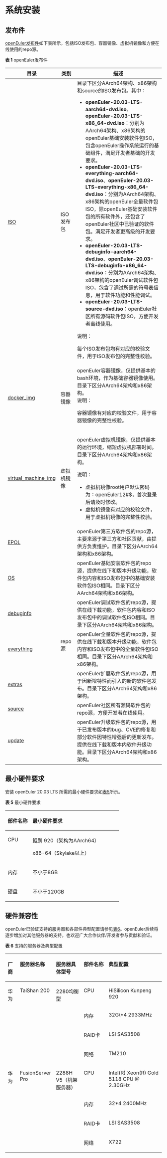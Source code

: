 # 系统安装<a name="ZH-CN_TOPIC_0225731123"></a>

## 发布件<a name="section19865103114280"></a>

[openEuler发布件](http://repo.openeuler.org/openEuler-20.03-LTS/)如下表所示，包括ISO发布包、容器镜像、虚拟机镜像和方便在线使用的repo源。

**表 1**  openEuler发布件<a name="table001"></a>

<table>
<thead>
<tr>
	<th>目录</th>
	<th>类别</th>
	<th>描述</th>
</tr>
</thead>
<tr>
	<td><a href="http://repo.openeuler.org/openEuler-20.03-LTS/ISO/">ISO</a></td>
	<td id="table001row001">ISO发布包</td>
	<td>目录下区分AArch64架构、x86架构和source的ISO发布包。其中：
		<ul>
			<li><strong>openEuler-20.03-LTS-aarch64-dvd.iso</strong>、<strong>openEuler-20.03-LTS-x86_64-dvd.iso</strong>：分别为AArch64架构、x86架构的openEuler基础安装软件包ISO，包含openEuler操作系统运行的基础组件，满足开发者基础的开发要求。</li>
			<li><strong>openEuler-20.03-LTS-everything-aarch64-dvd.iso</strong>、<strong>openEuler-20.03-LTS-everything-x86_64-dvd.iso</strong>：分别为AArch64架构、x86架构的openEuler全量软件包ISO，除openEuler基础安装软件包的所有软件外，还包含了openEuler社区中已验证的软件包。满足开发者更高级的开发要求。</li>
			<li><strong>openEuler-20.03-LTS-debuginfo-aarch64-dvd.iso</strong>、<strong>openEuler-20.03-LTS-debuginfo-x86_64-dvd.iso</strong>：分别为AArch64架构、x86架构的openEuler调试软件包ISO，包含了调试所需的符号表信息，用于软件功能和性能调试。</li>
			<li><strong>openEuler-20.03-LTS-source-dvd.iso</strong>：openEuler社区所有源码软件包ISO，方便开发者离线使用。</li>
		</ul>
		<div><span class="notetitle">说明：</span>
			<div class="notebody"><p>每个ISO发布包均有对应的校验文件，用于ISO发布包的完整性校验。</p></div>
		</div>
	</td>
</tr>
<tr>
	<td><a href="http://repo.openeuler.org/openEuler-20.03-LTS/docker_img/">docker_img</a></td>
	<td id="table001row002">容器镜像</td>
	<td>openEuler容器镜像，仅提供基本的bash环境，作为基础容器镜像使用。目录下区分AArch64架构和x86架构。
		<div><span class="notetitle">说明：</span>
			<div class="notebody"><p>容器镜像有对应的校验文件，用于容器镜像的完整性校验。</p></div>
		</div>
	</td>
</tr>
<tr>
	<td id="table001row003"><a href="http://repo.openeuler.org/openEuler-20.03-LTS/virtual_machine_img/">virtual_machine_img</a></td>
	<td>虚拟机镜像</td>
	<td><p>openEuler虚拟机镜像，仅提供基本的运行环境，缩短虚拟机部署时间。目录下区分AArch64架构和x86架构。</p>
		<div><span class="notetitle">说明：</span>
			<div class="notebody">
				<ul>
					<li>虚拟机镜像root用户默认密码为：openEuler12#$，首次登录后请及时修改。</li>
					<li>虚拟机镜像有对应的校验文件，用于虚拟机镜像的完整性校验。</li>
				</ul>
			</div>
		</div>
	</td>
</tr>
<tr>
	<td><a href="http://repo.openeuler.org/openEuler-20.03-LTS/EPOL/">EPOL</a></td>
	<td rowspan="7" id="table001row004">repo源</td>
	<td>openEuler第三方软件包的repo源，主要来源于第三方和社区贡献，由提供方负责维护。目录下区分AArch64架构和x86架构。</td>
</tr>
<tr>
	<td><a href="http://repo.openeuler.org/openEuler-20.03-LTS/OS/">OS</a></td>
	<td>openEuler基础安装软件包的repo源，提供在线下和版本升级功能，软件包内容和ISO发布包中的基础安装软件包ISO相同。目录下区分AArch64架构和x86架构。</td>
</tr>
<tr>
	<td><a href="http://repo.openeuler.org/openEuler-20.03-LTS/debuginfo/">debuginfo</a></td>
	<td>openEuler调试软件包的repo源，提供在线下载功能，软件包内容和ISO发布包中的调试软件包ISO相同。目录下区分AArch64架构和x86架构。</td>
</tr>
<tr>
	<td><a href="http://repo.openeuler.org/openEuler-20.03-LTS/everything/">everything</a></td>
	<td>openEuler全量软件包的repo源，提供在线下载和版本升级功能，软件包内容和ISO发布包中的全量软件包ISO相同。目录下区分AArch64架构和x86架构。</td>
</tr>
<tr>
	<td><a href="http://repo.openeuler.org/openEuler-20.03-LTS/extras/">extras</a></td>
	<td>openEuler扩展软件包的repo源，用于因新增特性而引入的新的软件包发布。目录下区分AArch64架构和x86架构。</td>
</tr>
<tr>
	<td><a href="http://repo.openeuler.org/openEuler-20.03-LTS/source/">source</a></td>
	<td>openEuler社区所有源码软件包的repo源，方便开发者在线使用。</td>
</tr>
<tr>
	<td><a href="http://repo.openeuler.org/openEuler-20.03-LTS/update/">update</a></td>
	<td>openEuler升级软件包的repo源，用于已发布版本的bug、CVE的修复和部分软件因特性增强后的更新发布。提供在线下载和版本内软件升级功能。目录下区分AArch64架构和x86架构。</td>
</tr>
</table>


## 最小硬件要求<a name="zh-cn_topic_0182825778_section1542202114014"></a>

安装 openEuler 20.03 LTS 所需的最小硬件要求如[表5](#zh-cn_topic_0182825778_tff48b99c9bf24b84bb602c53229e2541)所示。

**表 5**  最小硬件要求

<a name="zh-cn_topic_0182825778_tff48b99c9bf24b84bb602c53229e2541"></a>
<table><thead align="left"><tr id="zh-cn_topic_0182825778_r36f08b63edea4973a8228200caa2a50b"><th class="cellrowborder" valign="top" width="21.89%" id="mcps1.2.3.1.1"><p id="zh-cn_topic_0182825778_aef3575d97cdf4dcfb65f8d0c8d2d4a76"><a name="zh-cn_topic_0182825778_aef3575d97cdf4dcfb65f8d0c8d2d4a76"></a><a name="zh-cn_topic_0182825778_aef3575d97cdf4dcfb65f8d0c8d2d4a76"></a><strong id="zh-cn_topic_0182825778_abf63bde6a66a4ce5b21d81948fcafe36"><a name="zh-cn_topic_0182825778_abf63bde6a66a4ce5b21d81948fcafe36"></a><a name="zh-cn_topic_0182825778_abf63bde6a66a4ce5b21d81948fcafe36"></a>部件名称</strong></p>
</th>
<th class="cellrowborder" valign="top" width="78.11%" id="mcps1.2.3.1.2"><p id="zh-cn_topic_0182825778_a919d3bb266c8432fb33c51fa8f3a4fc3"><a name="zh-cn_topic_0182825778_a919d3bb266c8432fb33c51fa8f3a4fc3"></a><a name="zh-cn_topic_0182825778_a919d3bb266c8432fb33c51fa8f3a4fc3"></a><strong id="zh-cn_topic_0182825778_a9386cf027c1e47d99651159bb62130e7"><a name="zh-cn_topic_0182825778_a9386cf027c1e47d99651159bb62130e7"></a><a name="zh-cn_topic_0182825778_a9386cf027c1e47d99651159bb62130e7"></a>最小硬件要求</strong></p>
</th>
</tr>
</thead>
<tbody><tr id="zh-cn_topic_0182825778_ra68eff5c33a84bb2be6672a48a643d26"><td class="cellrowborder" valign="top" width="21.89%" headers="mcps1.2.3.1.1 "><p id="zh-cn_topic_0182825778_ac0a50d2069ab444cafff180647772df4"><a name="zh-cn_topic_0182825778_ac0a50d2069ab444cafff180647772df4"></a><a name="zh-cn_topic_0182825778_ac0a50d2069ab444cafff180647772df4"></a>CPU</p>
</td>
<td class="cellrowborder" valign="top" width="78.11%" headers="mcps1.2.3.1.2 "><p id="zh-cn_topic_0182825778_p202681030132314"><a name="zh-cn_topic_0182825778_p202681030132314"></a><a name="zh-cn_topic_0182825778_p202681030132314"></a>鲲鹏 920（架构为AArch64）</p>
<p id="p267183805010"><a name="p267183805010"></a><a name="p267183805010"></a>x86-64（Skylake以上）</p>
</td>
</tr>
<tr id="zh-cn_topic_0182825778_rf2a5d43b74894a0882b7c17bdfeb697f"><td class="cellrowborder" valign="top" width="21.89%" headers="mcps1.2.3.1.1 "><p id="zh-cn_topic_0182825778_ad00611ec129a41a9841fb579eece7804"><a name="zh-cn_topic_0182825778_ad00611ec129a41a9841fb579eece7804"></a><a name="zh-cn_topic_0182825778_ad00611ec129a41a9841fb579eece7804"></a>内存</p>
</td>
<td class="cellrowborder" valign="top" width="78.11%" headers="mcps1.2.3.1.2 "><p id="zh-cn_topic_0182825778_a94efe642b8694e5a85747e123b951efc"><a name="zh-cn_topic_0182825778_a94efe642b8694e5a85747e123b951efc"></a><a name="zh-cn_topic_0182825778_a94efe642b8694e5a85747e123b951efc"></a>不小于8GB</p>
</td>
</tr>
<tr id="zh-cn_topic_0182825778_rd2c1ebd93ea64e85a5f3fc88dc5ba456"><td class="cellrowborder" valign="top" width="21.89%" headers="mcps1.2.3.1.1 "><p id="zh-cn_topic_0182825778_afd36954546334c1681b5a391bbc386ae"><a name="zh-cn_topic_0182825778_afd36954546334c1681b5a391bbc386ae"></a><a name="zh-cn_topic_0182825778_afd36954546334c1681b5a391bbc386ae"></a>硬盘</p>
</td>
<td class="cellrowborder" valign="top" width="78.11%" headers="mcps1.2.3.1.2 "><p id="zh-cn_topic_0182825778_p1224172312719"><a name="zh-cn_topic_0182825778_p1224172312719"></a><a name="zh-cn_topic_0182825778_p1224172312719"></a>不小于120GB</p>
</td>
</tr>
</tbody>
</table>


## 硬件兼容性<a name="section1154104624319"></a>

openEuler已验证支持的服务器和各部件典型配置请参见[表6](#zh-cn_topic_0227922427_table39822012)。openEuler后续将逐步增加对其他服务器的支持，也欢迎广大合作伙伴/开发者参与贡献和验证。

**表 6**  支持的服务器及典型配置

<a name="zh-cn_topic_0227922427_table39822012"></a>
<table><thead align="left"><tr id="zh-cn_topic_0227922427_row17270681"><th class="cellrowborder" valign="top" width="8.200820082008201%" id="mcps1.2.6.1.1"><p id="p1239010167198"><a name="p1239010167198"></a><a name="p1239010167198"></a>厂商</p>
</th>
<th class="cellrowborder" valign="top" width="16.28162816281628%" id="mcps1.2.6.1.2"><p id="zh-cn_topic_0227922427_p56747887"><a name="zh-cn_topic_0227922427_p56747887"></a><a name="zh-cn_topic_0227922427_p56747887"></a>服务器名称</p>
</th>
<th class="cellrowborder" valign="top" width="18.71187118711871%" id="mcps1.2.6.1.3"><p id="zh-cn_topic_0227922427_p33176134"><a name="zh-cn_topic_0227922427_p33176134"></a><a name="zh-cn_topic_0227922427_p33176134"></a>服务器具体型号</p>
</th>
<th class="cellrowborder" valign="top" width="17.211721172117212%" id="mcps1.2.6.1.4"><p id="p19313161314450"><a name="p19313161314450"></a><a name="p19313161314450"></a>部件名称</p>
</th>
<th class="cellrowborder" valign="top" width="39.59395939593959%" id="mcps1.2.6.1.5"><p id="p183840814519"><a name="p183840814519"></a><a name="p183840814519"></a>典型配置</p>
</th>
</tr>
</thead>
<tbody><tr id="zh-cn_topic_0227922427_row7284856"><td class="cellrowborder" rowspan="4" valign="top" width="8.200820082008201%" headers="mcps1.2.6.1.1 "><p id="p111661925121918"><a name="p111661925121918"></a><a name="p111661925121918"></a>华为</p>
</td>
<td class="cellrowborder" rowspan="4" valign="top" width="16.28162816281628%" headers="mcps1.2.6.1.2 "><p id="zh-cn_topic_0227922427_p34571797"><a name="zh-cn_topic_0227922427_p34571797"></a><a name="zh-cn_topic_0227922427_p34571797"></a>TaiShan 200</p>
</td>
<td class="cellrowborder" rowspan="4" valign="top" width="18.71187118711871%" headers="mcps1.2.6.1.3 "><p id="zh-cn_topic_0227922427_p53202458"><a name="zh-cn_topic_0227922427_p53202458"></a><a name="zh-cn_topic_0227922427_p53202458"></a>2280均衡型</p>
</td>
<td class="cellrowborder" valign="top" width="17.211721172117212%" headers="mcps1.2.6.1.4 "><p id="p632634144516"><a name="p632634144516"></a><a name="p632634144516"></a>CPU</p>
</td>
<td class="cellrowborder" valign="top" width="39.59395939593959%" headers="mcps1.2.6.1.5 "><p id="p269564774512"><a name="p269564774512"></a><a name="p269564774512"></a>HiSilicon Kunpeng 920</p>
</td>
</tr>
<tr id="row127460329457"><td class="cellrowborder" valign="top" headers="mcps1.2.6.1.1 "><p id="p7326641174519"><a name="p7326641174519"></a><a name="p7326641174519"></a>内存</p>
</td>
<td class="cellrowborder" valign="top" headers="mcps1.2.6.1.2 "><p id="p4695124774516"><a name="p4695124774516"></a><a name="p4695124774516"></a>32G\*4 2933MHz</p>
</td>
</tr>
<tr id="row3713103715458"><td class="cellrowborder" valign="top" headers="mcps1.2.6.1.1 "><p id="p13326114115457"><a name="p13326114115457"></a><a name="p13326114115457"></a>RAID卡</p>
</td>
<td class="cellrowborder" valign="top" headers="mcps1.2.6.1.2 "><p id="p13696154764514"><a name="p13696154764514"></a><a name="p13696154764514"></a>LSI SAS3508</p>
</td>
</tr>
<tr id="row1371312378455"><td class="cellrowborder" valign="top" headers="mcps1.2.6.1.1 "><p id="p732611416456"><a name="p732611416456"></a><a name="p732611416456"></a>网络</p>
</td>
<td class="cellrowborder" valign="top" headers="mcps1.2.6.1.2 "><p id="p13696114718455"><a name="p13696114718455"></a><a name="p13696114718455"></a>TM210</p>
</td>
</tr>
<tr id="zh-cn_topic_0227922427_row36446907"><td class="cellrowborder" rowspan="4" valign="top" width="8.200820082008201%" headers="mcps1.2.6.1.1 "><p id="p1831103919198"><a name="p1831103919198"></a><a name="p1831103919198"></a>华为</p>
</td>
<td class="cellrowborder" rowspan="4" valign="top" width="16.28162816281628%" headers="mcps1.2.6.1.2 "><p id="p1245317822418"><a name="p1245317822418"></a><a name="p1245317822418"></a>FusionServer Pro</p>
</td>
<td class="cellrowborder" rowspan="4" valign="top" width="18.71187118711871%" headers="mcps1.2.6.1.3 "><p id="p1345214816241"><a name="p1345214816241"></a><a name="p1345214816241"></a>2288H V5（机架服务器）</p>
</td>
<td class="cellrowborder" valign="top" width="17.211721172117212%" headers="mcps1.2.6.1.4 "><p id="p1235016319467"><a name="p1235016319467"></a><a name="p1235016319467"></a>CPU</p>
</td>
<td class="cellrowborder" valign="top" width="39.59395939593959%" headers="mcps1.2.6.1.5 "><p id="p148932077463"><a name="p148932077463"></a><a name="p148932077463"></a>Intel(R) Xeon(R) Gold 5118 CPU @ 2.30GHz</p>
</td>
</tr>
<tr id="row12326548454"><td class="cellrowborder" valign="top" headers="mcps1.2.6.1.1 "><p id="p1035012313461"><a name="p1035012313461"></a><a name="p1035012313461"></a>内存</p>
</td>
<td class="cellrowborder" valign="top" headers="mcps1.2.6.1.2 "><p id="p13893379461"><a name="p13893379461"></a><a name="p13893379461"></a>32*4 2400MHz</p>
</td>
</tr>
<tr id="row206435916456"><td class="cellrowborder" valign="top" headers="mcps1.2.6.1.1 "><p id="p23509319462"><a name="p23509319462"></a><a name="p23509319462"></a>RAID卡</p>
</td>
<td class="cellrowborder" valign="top" headers="mcps1.2.6.1.2 "><p id="p16893107144611"><a name="p16893107144611"></a><a name="p16893107144611"></a>LSI SAS3508</p>
</td>
</tr>
<tr id="row5647591455"><td class="cellrowborder" valign="top" headers="mcps1.2.6.1.1 "><p id="p1835019312469"><a name="p1835019312469"></a><a name="p1835019312469"></a>网络</p>
</td>
<td class="cellrowborder" valign="top" headers="mcps1.2.6.1.2 "><p id="p189318714460"><a name="p189318714460"></a><a name="p189318714460"></a>X722</p>
</td>
</tr>
</tbody>
</table>

